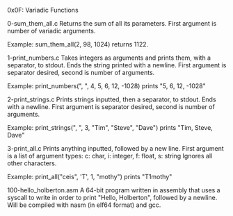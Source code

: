 0x0F: Variadic Functions

0-sum_them_all.c
Returns the sum of all its parameters.
First argument is number of variadic arguments.

Example:
sum_them_all(2, 98, 1024) returns 1122.


1-print_numbers.c
Takes integers as arguments and prints them, with a separator, to stdout.
Ends the string printed with a newline.
First argument is separator desired, second is number of arguments.

Example:
print_numbers(", ", 4, 5, 6, 12, -1028) prints "5, 6, 12, -1028"


2-print_strings.c
Prints strings inputted, then a separator, to stdout. Ends with a newline.
First argument is separator desired, second is number of arguments.


Example:
print_strings(", ", 3, "Tim", "Steve", "Dave") prints "Tim, Steve, Dave"


3-print_all.c
Prints anything inputted, followed by a new line.
First argument is a list of argument types:
c: char, i: integer, f: float, s: string
Ignores all other characters.

Example:
print_all("ceis", 'T', 1, "mothy") prints "T1mothy"

100-hello_holberton.asm
A 64-bit program written in assembly that uses a syscall to write
in order to print "Hello, Holberton", followed by a newline.
Will be compiled with nasm (in elf64 format) and gcc.